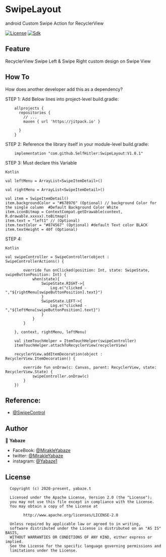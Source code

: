 # SwipeLayout
android Custom Swipe Action for RecyclerView

[![License](https://img.shields.io/badge/license-Apache%202-4EB1BA.svg)](https://www.apache.org/licenses/LICENSE-2.0.html)
[![Sdk](https://img.shields.io/badge/sdk-19%2B-brightgreen.svg?style=plastic)](https://android-arsenal.com/api?level=19)

Feature
-----------------
RecyclerView Swipe Left & Swipe Right
custom design on Swipe View

How To
-----------------
How does another developer add this as a dependency?

STEP 1:  Add Below lines into project-level build.gradle:    

        allprojects {
          repositories {
            // ...
            maven { url 'https://jitpack.io' }

          }
        }
        
STEP 2: Reference the library itself in your module-level build.gradle:      

        implementation "com.github.SelfHitler:SwipeLayout:V1.0.1"

STEP 3: Must declare this Variable 

 ``Kotlin``

    val leftMenu = ArrayList<SwipeItemDetail>()
        
    val rightMenu = ArrayList<SwipeItemDetail>()
    
    val item = SwipeItemDetail()
    item.backgroundColor = "#678976" (Optional) // background Color for the single column  #Default Background Color White
    item.iconBitmap = ContextCompat.getDrawable(context, R.drawable.xxxxx).toBitmap()
    item.text = "left1" // (Optional)
    item.textColor = "#874567" (Optional) #default Text color BLACK
    item.textHeight = 40f (Optional) 
      

STEP 4:

  ``Kotlin``
        
    val swipeController = SwipeController(object : SwipeControllerActions() {

            override fun onClicked(position: Int, state: SwipeState, swipeButtonPosition: Int) {
                when(state){
                    SwipeState.RIGHT->{
                        Log.e("clicked - ","${rightMenu[swipeButtonPosition].text}")
                    }
                    SwipeState.LEFT->{
                        Log.e("clicked - ","${leftMenu[swipeButtonPosition].text}")
                    }
                }
            }

        }, context, rightMenu, leftMenu)

        val itemTouchHelper = ItemTouchHelper(swipeController)
        itemTouchHelper.attachToRecyclerView(recyclerView)

        recyclerView.addItemDecoration(object : RecyclerView.ItemDecoration() {

            override fun onDraw(c: Canvas, parent: RecyclerView, state: RecyclerView.State) {
                swipeController.onDraw(c)
            }
        })
        
    
## Reference:
  - [@SwipeControl](https://medium.com/@fanfatal/android-swipe-menu-with-recyclerview-8f28a235ff28) 
                      
## Author

👤 **Yabaze**

- FaceBook: [@MirakleYabaze](https://www.facebook.com/mirakle.yabaze)
- twitter: [@MirakleYabaze](https://twitter.com/mirakleyabaze)
- instagram: [@Yabaze1](https://www.instagram.com/yabaze1/)

License
-----------------

      Copyright (c) 2020-present, yabaze.t

      Licensed under the Apache License, Version 2.0 (the "License");
      you may not use this file except in compliance with the License.
      You may obtain a copy of the License at

            http://www.apache.org/licenses/LICENSE-2.0

      Unless required by applicable law or agreed to in writing,
      software distributed under the License is distributed on an "AS IS" BASIS,
      WITHOUT WARRANTIES OR CONDITIONS OF ANY KIND, either express or implied.
      See the License for the specific language governing permissions and
      limitations under the License.
